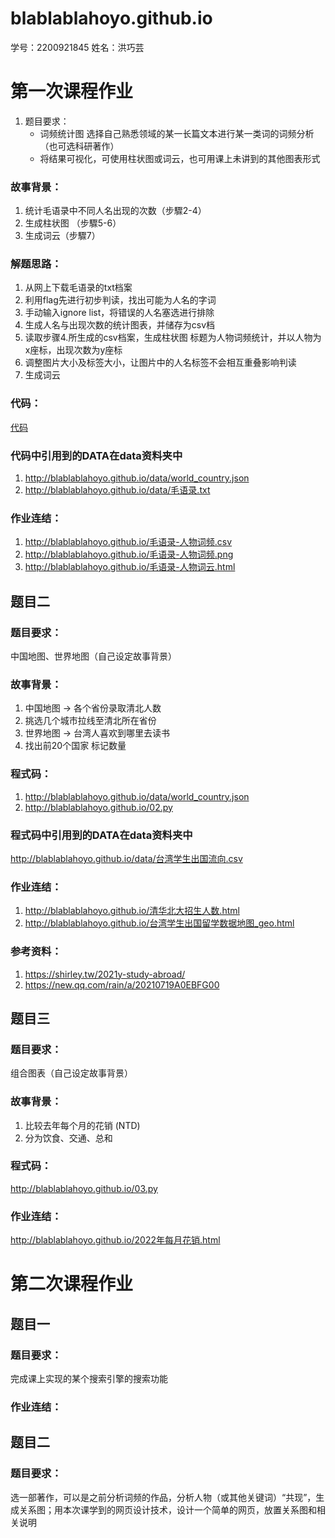 # blablablahoyo.github.io

学号：2200921845
姓名：洪巧芸

# 第一次课程作业
1. 题目要求：
   * 词频统计图  选择自己熟悉领域的某一长篇文本进行某一类词的词频分析（也可选科研著作）
   * 将结果可视化，可使用柱状图或词云，也可用课上未讲到的其他图表形式

### 故事背景：
1. 统计毛语录中不同人名出现的次数（步驟2-4）
2. 生成柱状图 （步驟5-6）
3. 生成词云（步驟7）

### 解题思路：
1. 从网上下载毛语录的txt档案
2. 利用flag先进行初步判读，找出可能为人名的字词
3. 手动输入ignore list，将错误的人名塞选进行排除
4. 生成人名与出现次数的统计图表，并储存为csv档
5. 读取步骤4.所生成的csv档案，生成柱状图
   标题为人物词频统计，并以人物为x座标，出现次数为y座标
6. 调整图片大小及标签大小，让图片中的人名标签不会相互重叠影响判读
7. 生成词云

### 代码：
[代码](http://blablablahoyo.github.io/01.py "link")

### 代码中引用到的DATA在data资料夹中
1. http://blablablahoyo.github.io/data/world_country.json
2. http://blablablahoyo.github.io/data/毛语录.txt

### 作业连结：
1. http://blablablahoyo.github.io/毛语录-人物词频.csv
2. http://blablablahoyo.github.io/毛语录-人物词频.png
3. http://blablablahoyo.github.io/毛语录-人物词云.html

## 题目二
### 题目要求：
中国地图、世界地图（自己设定故事背景）

### 故事背景：
1. 中国地图 -> 各个省份录取清北人数
2. 挑选几个城市拉线至清北所在省份
3. 世界地图 -> 台湾人喜欢到哪里去读书
4. 找出前20个国家 标记数量

### 程式码：
1. http://blablablahoyo.github.io/data/world_country.json
2. http://blablablahoyo.github.io/02.py

### 程式码中引用到的DATA在data资料夹中
http://blablablahoyo.github.io/data/台湾学生出国流向.csv

### 作业连结：
1. http://blablablahoyo.github.io/清华北大招生人数.html
2. http://blablablahoyo.github.io/台湾学生出国留学数据地图_geo.html

### 参考资料：
1. https://shirley.tw/2021y-study-abroad/
2. https://new.qq.com/rain/a/20210719A0EBFG00

## 题目三
### 题目要求：
组合图表（自己设定故事背景）

### 故事背景：
1. 比较去年每个月的花销 (NTD)
2. 分为饮食、交通、总和

### 程式码：
http://blablablahoyo.github.io/03.py
### 作业连结：
http://blablablahoyo.github.io/2022年每月花销.html

# 第二次课程作业
## 题目一
### 题目要求：
完成课上实现的某个搜索引擎的搜索功能
### 作业连结：

## 题目二
### 题目要求：
选一部著作，可以是之前分析词频的作品，分析人物（或其他关键词）“共现”，生成关系图；用本次课学到的网页设计技术，设计一个简单的网页，放置关系图和相关说明
